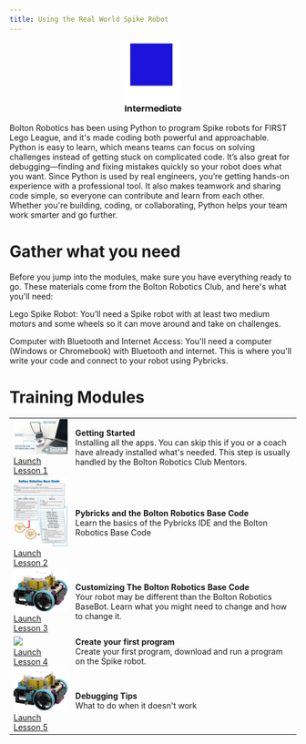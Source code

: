 ```yaml
---
title: Using the Real World Spike Robot 
---
```

<p  align="center"><img src="../../images/intermediate.jpg" width=100></P>

Bolton Robotics has been using Python to program Spike robots for FIRST Lego League, and it's made coding both powerful and approachable. Python is easy to learn, which means teams can focus on solving challenges instead of getting stuck on complicated code. It’s also great for debugging—finding and fixing mistakes quickly so your robot does what you want. Since Python is used by real engineers, you’re getting hands-on experience with a professional tool. It also makes teamwork and sharing code simple, so everyone can contribute and learn from each other. Whether you're building, coding, or collaborating, Python helps your team work smarter and go further.


# Gather what you need
Before you jump into the modules, make sure you have everything ready to go. These materials come from the Bolton Robotics Club, and here's what you'll need:

Lego Spike Robot: 
You’ll need a Spike robot with at least two medium motors and some wheels so it can move around and take on challenges.

Computer with Bluetooth and Internet Access: 
You'll need a computer (Windows or Chromebook) with Bluetooth and internet. This is where you'll write your code and connect to your robot using Pybricks.

# Training Modules
<TABLE>
<TR><TD><img src="../../images/needed_stuff.jpg" width=200><BR><A HREF="../Spike_install/Spike_install">Launch Lesson 1</A> </TD><TD><B>Getting Started</B><BR>Installing all the apps.  You can skip this if you or a coach have already installed what's needed.  This step is usually handled by the Bolton Robotics Club Mentors.
</TD>
</TR>
  
<TR><TD><img src="../../images/bolton_robotics_code.jpg" width=200><BR><A HREF="../spike_basecode/spike_basecode">Launch Lesson 2</A> </TD><TD><B>Pybricks and the Bolton Robotics Base Code</B><BR>Learn the basics of the Pybricks IDE and the Bolton Robotics Base Code
</TD>
</TR>

<TR><TD><img src="../../images/Spike_robot.jpg" width=200><BR><A HREF="../Spike_customizing/Spike_customizing">Launch Lesson 3</A> </TD><TD><B>Customizing The Bolton Robotics Base Code</B><BR>Your robot may be different than the Bolton Robotics BaseBot.  Learn what you might need to change and how to change it.
</TD>
</TR>

<TR><TD><img src="../../images/first_Spike.jpg" width=200><BR><A HREF="../Spike_first/Spike_first">Launch Lesson 4</A> </TD><TD><B>Create your first program</B><BR>Create your first program, download and run a program on the Spike robot.
</TD>
</TR>

<TR><TD><img src="../../images/Spike_robot.jpg" width=200><BR><A HREF="../../troubleshooting/troubleshooting">Launch Lesson 5</A> </TD><TD><B>Debugging Tips</B><BR>What to do when it doesn't work
</TD>
</TR>

</TABLE>
